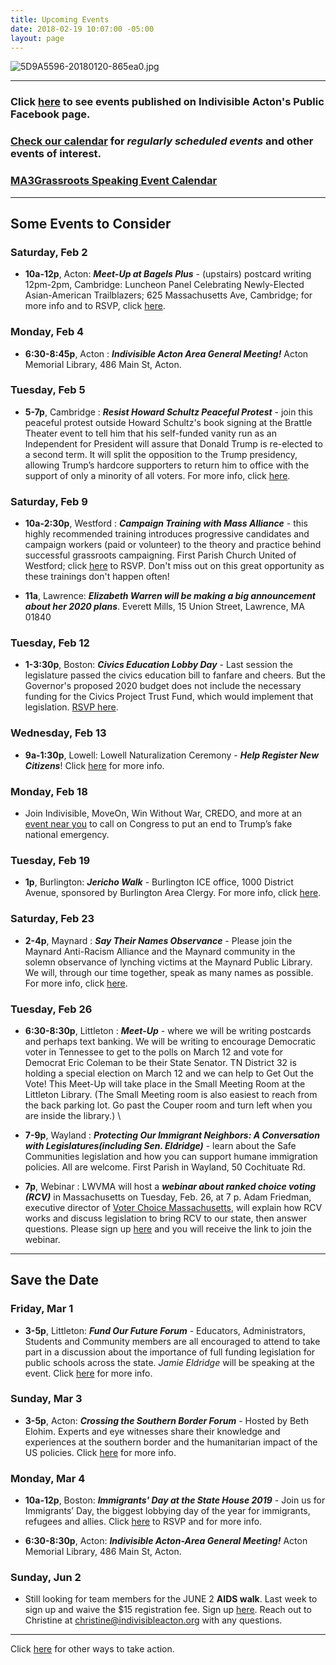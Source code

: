 ```yaml
---
title: Upcoming Events
date: 2018-02-19 10:07:00 -05:00
layout: page
---
```


![5D9A5596-20180120-865ea0.jpg](/uploads/5D9A5596-20180120-865ea0.jpg)

---

### Click [here](https://www.facebook.com/pg/IndivisibleActon/events/?ref=page_internal) to see events published on Indivisible Acton's Public Facebook page.

### [Check our calendar](http://www.indivisibleacton.org/calendar.html) for *regularly scheduled events* and other events of interest.

### [MA3Grassroots Speaking Event Calendar](https://www.ma3grassroots.com/event-calendar)

---

## Some Events to Consider

### Saturday, Feb 2

* **10a-12p**, Acton: ***Meet-Up at Bagels Plus*** - (upstairs) postcard writing
  12pm-2pm, Cambridge: Luncheon Panel Celebrating Newly-Elected Asian-American Trailblazers; 625 Massachusetts Ave, Cambridge; for more info and to RSVP, click [here](https://www.eventbrite.com/e/luncheon-panel-celebrating-newly-elected-aapi-women-tickets-54044963942?link_id=36&can_id=9a7cc198611ac2a74f284fdda8e14f7e).

### Monday, Feb 4

* **6:30-8:45p**, Acton : ***Indivisible Acton Area General Meeting!***  Acton Memorial Library, 486 Main St, Acton.

### Tuesday, Feb 5

* **5-7p**, Cambridge : ***Resist Howard Schultz Peaceful Protest*** - join this peaceful protest outside Howard Schultz's book signing at the Brattle Theater event to tell him that his self-funded vanity run as an Independent for President will assure that Donald Trump is re-elected to a second term. It will split the opposition to the Trump presidency, allowing Trump’s hardcore supporters to return him to office with the support of only a minority of all voters. For more info, click [here](https://www.eventbrite.com/e/resist-howard-schultz-peaceful-protest-cambridge-tickets-55541178159?aff=efbeventtix&fbclid=IwAR3YrjjWSmr-AjxUzCJsvkU6KI_-jKcWx4UUZeLJ85fdr318psvi9nGDw4s).

### Saturday, Feb 9

* **10a-2:30p**, Westford : ***Campaign Training with Mass Alliance*** - this highly recommended training introduces progressive candidates and campaign workers (paid or volunteer) to the theory and practice behind successful grassroots campaigning. First Parish Church United of Westford; click [here](https://docs.google.com/forms/d/e/1FAIpQLSdwuNSt0BxFNbeyTQ7H1hgyJGLW4j0Ini4ymHMZlQSAaeJ1Mw/viewform?fbclid=IwAR3enH7wJDfKFHTN6-0A1x_vbNBTe7thOr9hY1toOrGbo7VyWZ2zYm-Yupo&link_id=41&can_id=9a7cc198611ac2a74f284fdda8e14f7e) to RSVP. Don't miss out on this great opportunity as these trainings don't happen often!

* **11a**, Lawrence: ***Elizabeth Warren will be making a big announcement about her 2020 plans***. Everett Mills, 15 Union Street, Lawrence, MA 01840

### Tuesday, Feb 12

* **1-3:30p**, Boston: ***Civics Education Lobby Day*** - Last session the legislature passed the civics education bill to fanfare and cheers. But the Governor's proposed 2020 budget does not include the necessary funding for the Civics Project Trust Fund, which would implement that legislation. [RSVP here](https://docs.google.com/forms/d/e/1FAIpQLSdV2-HUDsiaQeW33oMXBe1HMOdOJ-lGQRrLJkih4xXU9S3u5A/viewform?vc=0&c=0&w=1&link_id=46&can_id=9a7cc198611ac2a74f284fdda8e14f7e).

### Wednesday, Feb 13

* **9a-1:30p**, Lowell: Lowell Naturalization Ceremony - ***Help Register New Citizens***! Click [here](https://www.facebook.com/events/550688542113887/) for more info.

### Monday, Feb 18

* Join Indivisible, MoveOn, Win Without War, CREDO, and more at an [event near you](https://u1584542.ct.sendgrid.net/mpss/c/AAE/ni0YAA/t.2p5/Ps-H0agNQbSNsOMxSgMSuw/h8/gs7T9cL6446RHrKZfB9qSAJilusQudPTwgD0pFpxz-2Fg8wNG8ExCvQePpuk-2BRJEvSWDOx0ljtUbcP21rFjP1tTQuCzAzCmchRh1eB4r85H4Mpe-2FvMck-2BO7X9IrGHy6i4o8tlOlO6zxUdjbWz3wcZNP-2FWqwYXfuL2RTXHw3rqWqUFqQEriDQ1fQdMxS2LH2wU2lxvo45fCMsutJ6fLJ3O658Po9mk5Kv-2FMbLPxSZ0V3lJuZAYEfGjHSVYYH2GbKaN-2F61-2FW8Je5zfSlA1nbHgkSEJSx67F7EuKsNhVbxMh6EqF40CdNbUTm-2FI7j-2Bw6BT5oDsJQk0ek6gYBJFeKro9L5eeLdkaVMg9s4DLhNs9VPsoWDcN9N9N4X1yq3kKSEfX88) to call on Congress to put an end to Trump’s fake national emergency.

### Tuesday, Feb 19

* **1p**, Burlington: ***Jericho Walk*** - Burlington ICE office, 1000 District Avenue, sponsored by Burlington Area Clergy. For more info, click [here](https://u1584542.ct.sendgrid.net/mpss/c/AAE/ni0YAA/t.2p5/Ps-H0agNQbSNsOMxSgMSuw/h9/HE2UYZIDTZxfLuJ8qHDFiKcv9QeqMGLDJ3IrF8dj2B1sElwX-2BgRm7L6sO-2Fx12pvvKel0pvihNgpE9xXZwtMC-2FvkeylC3hhZp-2FLQaNt-2BZ-2FtvZyKcdJd8jJymEWrtwLoIw3CxikBsNTtl-2FYGFUeHPAA5NzicRTyXtnQ-2B38Ahze2EUWmcsWbhepu7NwcSmb2Wc34gFRo9511DU0P8UKl9Cv2MYdQIPsZtTy8I59UfqyI2eihgnkKOGcX2mc2v7y33alCwLnD3fdAMjEQMjtxVXaAUCvJYeZkaQJRJ-2B9S55qBPc-3D).

### Saturday, Feb 23

* **2-4p**, Maynard : ***Say Their Names Observance*** - Please join the Maynard Anti-Racism Alliance and the Maynard community in the solemn observance of lynching victims at the Maynard Public Library. We will, through our time together, speak as many names as possible. For more info, click [here](https://u1584542.ct.sendgrid.net/mpss/c/EgE/ni0YAA/t.2pc/80RpmLcQQyWiVmi9Ak7BNQ/h3/3nboA8-2F9xMzJpTI692XHg0jdriizfhrfk33uasDaoQtiF1UoV-2F-2BC7oj73s5abAwGPeYB7ul1sjXyAF37magulgx-2BG1IUSrQ8aWcNwS2FpDzeY471kR8FftRfXhdFW4e-2BfRaslooZMoQzpHcXbHPRdIjrrLf4pSp1MLglUHp4YAykXxz5RGegakmYlfgCzDxrIfXWaLL9SuR1W5jyswoYyghYQaFa6wy2-2BT6p0DzLPPP4Q5NlIU4yd-2B42Pcm6W5C2MsJ2RKkDwuJVKtn4o8uK-2BZST6MdY55NeCvJbZx0kfF3G5E7SlJzj1mnHaJOuSIj-2FXb9fxMrfQJf94-2FIjbYlK24jV7Y7-2FMlRWJ3fFB5jPUCPfyer30xVnVDn-2Fr2wUbdLSjpjgOeIhRlF-2FxjMtdXr8-2BXWzrsjaChh3VsO28hLTjX7NMEUl-2FrNOI-2BL7qbc90QwzQ-2BLQaaSS88RfkwdO1rwIIsi1MkOOCJRd297PU6EbJHwvTo2ezLNYodOgAZvhnFe-2BMzDTXDmgf0e7ofwTPi0hrnOKEsjsTR71rRv-2BIEO6rpX8JHXKAHIoBBUm2kLVdEQAukxXw2C-2FpjgXqZ5PLpVPu7J30wUXJeB1HkLbHeETUCzIPWR0Xe0PMXsk34HmZ9mlymuEwrOGZoLs8UoXtmPBbSJgIBr4ZVbkiT78FGXXkErn-2B5xXBi9ZtheWLpOi-2FX7bdNuJGcwdCRqfg1WcE7Pi-2BW7HyIybnoRB9Rei-2FxwYHfoFBXa6DWzPDKzjDA2YVfxLq6a4ZOW4eTh4PExHejni9kPXqWS4rZB95S5-2BF1N2BlR48tzwYVQvotmRWdDTld-2Fi752MLSdHQhbx4yNbqqmpimbdXjKnGESHU8v9ANGoQbhhj2TLiAy-2B7gQ9DETUUMzLxju2TtDs3Zd7S5wkY7qsxYlxZavmxxGF14t3zHhGDyqRJmbjBdf-2FaCTupAaVukicMSXNEXHUGhpvwi2BMi3k5FeybiRlznpCkg5eiA3ES6U-3D).

### Tuesday, Feb 26

* **6:30-8:30p**, Littleton : ***Meet-Up*** - where we will be writing postcards and perhaps text banking. We will be writing to encourage Democratic voter in Tennessee to get to the polls on March 12 and vote for Democrat Eric Coleman to be their State Senator. TN District 32 is holding a special election on March 12 and we can help to Get Out the Vote! This Meet-Up will take place in the Small Meeting Room at the Littleton Library. (The Small Meeting room is also easiest to reach from the back parking lot. Go past the Couper room and turn left when you are inside the library.)   \\

* **7-9p**, Wayland : ***Protecting Our Immigrant Neighbors: A Conversation with Legislatures(including Sen. Eldridge)*** - learn about the Safe Communities legislation and how you can support humane immigration policies. All are welcome. First Parish in Wayland, 50 Cochituate Rd.

* **7p**, Webinar : LWVMA will host a ***webinar about ranked choice voting (RCV)*** in Massachusetts on Tuesday, Feb. 26, at 7 p.  Adam Friedman, executive director of  [Voter Choice Massachusetts](https://u1584542.ct.sendgrid.net/mpss/c/EgE/ni0YAA/t.2pc/80RpmLcQQyWiVmi9Ak7BNQ/h5/3nboA8-2F9xMzJpTI692XHg0jdriizfhrfk33uasDaoQtiF1UoV-2F-2BC7oj73s5abAwGPeYB7ul1sjXyAF37magulgx-2BG1IUSrQ8aWcNwS2FpDz7PyJsWauataj17fEpFOCLWf-2BXHiyVT09-2FowMGV50OU6czJQE01M7OJj7O6y9sBe6q8QwCmvu6hDABraZBs5lAjr52kQmNBrS4JxRBK3bcsEUQ9RylEss9FsuWnL0uBOXnY3oLb5GCg-2FnCbnyO7QQ-2Bn0wh3flxBgcTa5ugvF9VhhVOxFTrrYwsxIUrKq-2FA-2FWkMBZctsL-2FaHqplk0G32uOJ4FrRYl0AWLGtYjNQs-2B-2FNrF3H6i5aYxYZd-2FKGU090wg4N7RtOb0t2IDte87hojZieGk1QkBtP7s5jZa3vXb1SmHmR62zFcf-2BKulrXEJEm-2FDwkM8mFWdQ0wdwUmbadZaUklKMc4qsYzhKG7VMilkoWxNRogd3qGkPtggnv4GpQqXNdzC7IaJuLD3WPVaPJ4wgnHkEVhhnEjOZ9gKvAFSkzVKfDWbwAtuoZeb95MAcMGITAu4p6HoJY3uupd-2F1jX1Lp5YTp-2BeRa0KokhsUIx1EBmketZDHBG2E-2FAfuGeqU-2BMpJBvziwBSU9Bg1YhdUfZ0OM7M7qdPq9wiuDwfNSksJlzFUSH7LLxcTgvUjWcwBut6iQzEUMzWF3H0ATDetPL866ClZEiK2sSWiQJZwhNuw9BuPwa2vacsjeDssXshO1OGpeirC5OyXOX2YHfDxqSGlvVs9NjomzlZ0AJnWGOaSolgm6zpTE7MjFeDAeJwMhlFzoPs15IB9zs3weg3MVXOFJPhlZDyRxRX06LdgBrvdCTYlMn-2F09h7lQJ27G1w7tSfNGVv9-2BFukrwLWvKGL4G-2BKR7oqedAOI2DhIVBvJkVy-2BZbu8X2bTAkdRWc3Du94XrZHsWRFm19szpeNMn4jGHGI4dlVUmDTy2dFkaG-2FH4ZwcUZNFO4yhUOI4pRnFtiF5n-2Bt3CkcReOiQEM-2Fftcmcp9GrIdRi4764xAVeVnHcebAW4GuW7M0hKrjZvFg1TyIJpE1HyLq10xDZ5t1mCKKVGCuvBwAvgbpNLPdsfXSUJGLxj0VPXeQgrKMFfObF4VOLBAH0kQCVEEcZhZJl3mxuGx2hQF9uNuUoF42cPdzj5MRok1ohTxLaDiW5Bu0-2B3uA1lsNVR6bhl1e9nc1OUjR6agk3Oqh-2BcAxLQubWWVspsufkRioFqA7dPaultwMk4RRxNLI83qjsZni7-2BUu6d-2FnZYCiTuryeuc6mp-2BuAEmwbSAdzPeB9XXc-2F9CXNeMXiVKjsu-2BI-3D), will explain how RCV works and discuss legislation to bring RCV to our state, then answer questions. Please sign up [here](https://u1584542.ct.sendgrid.net/mpss/c/EgE/ni0YAA/t.2pc/80RpmLcQQyWiVmi9Ak7BNQ/h6/3nboA8-2F9xMzJpTI692XHg0jdriizfhrfk33uasDaoQtiF1UoV-2F-2BC7oj73s5abAwGPeYB7ul1sjXyAF37magulgx-2BG1IUSrQ8aWcNwS2FpDyfDX7yIbjoW6HUaFQy8UiMuEqGWzVpmK6m2nJCUaKxO1tpp6taW4zmJ6MRNvhbJIstgIgePKl-2BPMHZoUe85jKpMC0HabSsJufOeSdz-2BZZeqrzI3vZLsX9olzK3I9Q1LLV2aMXqgH83hAMa8-2FtNn0ftLPUfzPBDbGzg1N0zHVfVcceQbjofk4D6GGecHyhQcLhrREpzFNwjKSO-2F3gWXv4dLg-2Bt87nKWP6xwhNn9-2BAcs3v-2FPIvPyoGrqP-2FeqjfwlsfNUaL3wTDjLs5Nx7cWzqop7m03WuZY71W4ehdnkIKJEp5PBLAn03aqzqVZoLWt0hRJuNCFRXhnChVR5qJKzcdLgvzhZP7Fk5H-2BSKoE6iJ4211K3JqTXMGCC6mzIWLthcTxWZZSNYcuBQafzyfFdPhs3GaqWKfbNBI0a7TeLZDlbeCiLHlQvteGM2YpuhdIzYCN5A7jJKQ8zdHBgOevUOgUGbeTNfNyX-2Fv67wPR3yGFNLKCZIcA55mmUFLesMKo8ITSyQ4zWyQD81aRxSutKm5-2Fb8GFmI0jgnDTaaq-2FjfkHkqbFXfFEAF4oBc-2F6sq7ITRlUsF9jcny2IS-2FCNy0LamprVz-2BnusIJR2EkHAsT2rskjakKnX8HRDVGVyawZXtzHU8EdOe0kuwZbmfCJrabcG2zUw6rjnnXjIujCsRc9Tj5FN5Ym4vkVjeBFEDpOPvMXa8WO03d-2BsjH0Xpg-2Brdh56yEcoiC6bQrYhCyyYHW1JuyXCxlFrYTu9mRCXhvvvKYYK9Jq91EA7BHgtWHdvkhJVeONrUaOP4Zcu95MNGwWn3rddW3avtqDJ9Si2LxlfNlvn-2F8yAunNmdka34V5A5LttMN5GNm6gPunvTzZ-2BZxOkgxMMgoKJHtsMrdJFyqfMj0jFUzPPx3vfdVd4Y3Hi98B9NR4vqOyShfe-2Fl4pcyU8OR7QQOs8dNT7bFsZgc0JpxOkVEj4ZgSHPwMFdX44N-2Fxh7y-2BTltPV9Sa9g1t6gZabKcb3NDTP3-2BvtYHtk0tDN-2F5UCiohzcvwIGJFNSVT3FghL6W9gepbkaCrmVC1upD0OH6HSJ7RKu-2FbmG4FzfZaCfU0ahCeAebeX-2FfhBzpT6QTTg1gTTHlBVyxSOx-2BX6tRQTBB-2BdCtSRGrnfha0dM74p-2F-2FpaVcRBrh9l-2BIUD9hWe-2Bzb-2F8kbPEIpDYLSKuu9pDbfZNUrAz1nT9fEXD1-2FwAkOCZ4euuqX3b-2BQxGyqzBQsVekFvJym0-2BwdSD3WtvOvnphsPAOrx5XhV-2F2I6G-2Fy-2FT-2FE9KD7wjeGAKXikggIzJFGRDmPI8Abx) and you will receive the link to join the webinar.

---

## Save the Date

### Friday, Mar 1

* **3-5p**, Littleton: ***Fund Our Future Forum*** - Educators, Administrators, Students and Community members are all encouraged to attend to take part in a discussion about the importance of full funding legislation for public schools across the state. *Jamie Eldridge* will be speaking at the event. Click [here](https://massteacher.org/current-initiatives/fund-our-future/what-is-fund-our-future?link_id=51&can_id=9a7cc198611ac2a74f284fdda8e14f7e) for more info.

### Sunday, Mar 3

* **3-5p**, Acton: ***Crossing the Southern Border Forum*** - Hosted by Beth Elohim.  Experts and eye witnesses share their knowledge and experiences at the southern border and the humanitarian impact of the US policies.  Click [here](https://www.bethelohim.org/event/naaseh-border-forum.html?fbclid=IwAR3bK-dY8pV0ZegyuANCwzn625lwsWsF388KBO1IxyWDpu__q6bSgeJQ6GM) for more info.

### Monday, Mar 4

* **10a-12p**, Boston: ***Immigrants' Day at the State House 2019*** - Join us for Immigrants’ Day, the biggest lobbying day of the year for immigrants, refugees and allies. Click [here](https://www.eventbrite.com/e/immigrants-day-at-the-state-house-2019-tickets-54927627011?aff=efbevent&fbclid=IwAR1V8M8pJgwMU8v6wLXWKG6B58sEHZD2k_jmNGhcxuvz47RdEBeKs4-8pAI&link_id=52&can_id=9a7cc198611ac2a74f284fdda8e14f7e) to RSVP and for more info.

* **6:30-8:30p**, Acton: ***Indivisible Acton-Area General Meeting!***  Acton Memorial Library, 486 Main St, Acton.

### Sunday, Jun 2

* Still looking for team members for the JUNE 2 **AIDS walk**. Last week to sign up and waive the $15 registration fee. Sign up [here](https://u1584542.ct.sendgrid.net/mpss/c/JwE/ni0YAA/t.2p9/PM14XI-8RKWdFnI7JcP-Yw/h5/Vk58CdpjXfDev4xd8DLn5a4A180qbcUQ2TMObz0vy-2BAmq-2FHpfNxqR0YJsMg44xPyeJZpTD3p-2Bhcu68Fl3cWXGkynS62hub2SDOT-2FOrHciIqMkmQEXxe7ucF85HeIyLqzLZNImbkr0G-2Fym9uRH4Q6SSp70YwJsXkfyqUQBZSr23k0OHv7xd41vNI79E5ToZWaszCpSpUsNYVKEIa0m7hNPS-2FHh6kOi1RLEIUVvgBUbIYy01aG3CL-2FjtGM5XT-2Bsk2Q-2B9I1gf-2FVK8ukZ32ZRfEfqzk2-2Bjhu1rubmbNf1HwAmXsBJ34NKOsZshnJZNV-2BF9JVlyfqK4wWwiY2lLKIXF2yoY5HesEMLQpz3LfZYw5-2BPmXohHJOHwLvlXUbCpUqXzayu6ei2mP1iCipiOnL2nA4YDNsIXr-2BiGApye-2FPstZYisGu0eUWGq6ByOzWdXdgSTRhzKh5GHi5qA-2FW5teKYqtc2w-3D-3D). Reach out to Christine at [christine@indivisibleacton.org](mailto:christine@indivisibleacton.org) with any questions.

---

Click [here](http://www.indivisibleacton.org/take-action.html) for other ways to take action.